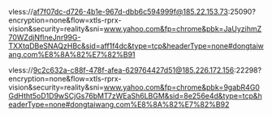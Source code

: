 vless://af7f07dc-d726-4b1e-967d-dbb6c594999f@185.22.153.73:25090?encryption=none&flow=xtls-rprx-vision&security=reality&sni=www.yahoo.com&fp=chrome&pbk=JaUyzihmZ70WZdjNflneJnr99G-TXXtqDBeSNAQzHBc&sid=aff1f4dc&type=tcp&headerType=none#dongtaiwang.com%E8%8A%82%E7%82%B91

vless://9c2c632a-c88f-478f-afea-629764427d51@185.226.172.156:22298?encryption=none&flow=xtls-rprx-vision&security=reality&sni=www.yahoo.com&fp=chrome&pbk=9gabR4G0GdHtht5oD1D9wSCjGs76bMT7zWEaSh6LBGM&sid=8e256e4d&type=tcp&headerType=none#dongtaiwang.com%E8%8A%82%E7%82%B92